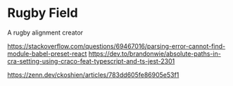 # Rugby Field
A rugby alignment creator

https://stackoverflow.com/questions/69467016/parsing-error-cannot-find-module-babel-preset-react
https://dev.to/brandonwie/absolute-paths-in-cra-setting-using-craco-feat-typescript-and-ts-jest-2301

https://zenn.dev/ckoshien/articles/783dd605fe86905e53f1

